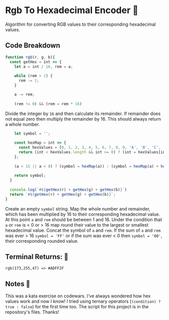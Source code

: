 # Rgb To Hexadecimal Encoder 🎨
Algorithm for converting RGB values to their corresponding hexadecimal values.

## Code Breakdown
```javascript
function rgb(r, g, b){  
  const getHex = int => {
    let a = int / 16, rem = a;
      
    while (rem > 1) {
      rem -= 1;
    }

    a -= rem;
      
    (rem != 0) && (rem = rem * 16)
```
Divide the integer by ```16``` and then calculate its remainder.
If remainder does not equal zero then multiply the remainder by 16.
This should always return a whole number.

```javascript
    let symbol = '';
    
    const hexMap = int => {
      const hexValues = [0, 1, 2, 3, 4, 5, 6, 7, 8, 9, 'A', 'B', 'C', 'D', 'E', 'F'];
      return (int < hexValues.length && int >= 0) ? (int = hexValues[int].toString()) : (int > hexValues.length ? int = 'FF' : int = '0')
    };
    
    (a > 15 || a < 0) ? (symbol = hexMap(a)) : (symbol = hexMap(a) + hexMap(rem)) 
    
    return symbol;
  }
  
  console.log(`#${getHex(r) + getHex(g) + getHex(b)}`)
  return `#${getHex(r) + getHex(g) + getHex(b)}`;
}
```
Create an empty ```symbol``` string. Map the whole number and remainder,
which has been multiplied by 16 to their corresponding hexadecimal value.
At this point ```a``` and ```rem``` should be between 1 and 16. Under the condition
that ```a``` or ```rem``` is < 0 or > 16 map round their value to the largest or
smallest hexadecimal value. Concat the symbol of ```a``` and ```rem```. If the sum of
```a``` and ```rem``` was ever > 16 ```symbol = 'FF'``` or if the sum was ever < 0 then
```symbol = '00'```, their corresponding rounded value.

## Terminal Returns: 🤖
```
rgb(173,255,47) => #ADFF2F
```
## Notes 🤔
This was a kata exercise on codewars. I've always wondered how hex values work and now I know!
I tried using ternary operators (```(condition) ? true : false```) for the first time too. The
script for this project is in the repository's files. Thanks!

